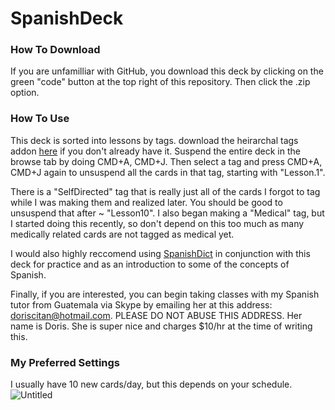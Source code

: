 # SpanishDeck


### How To Download
If you are unfamilliar with GitHub, you download this deck by clicking on the green "code" button at the top right of this repository.  Then click the .zip option.

### How To Use
This deck is sorted into lessons by tags.  download the heirarchal tags addon [here](https://ankiweb.net/shared/info/594329229) if you don't already have it. Suspend the entire deck in the browse tab by doing CMD+A, CMD+J.  Then select a tag and press CMD+A, CMD+J again to unsuspend all the cards in that tag, starting with "Lesson.1".  

There is a "SelfDirected" tag that is really just all of the cards I forgot to tag while I was making them and realized later.  You should be good to unsuspend that after ~ "Lesson10".  I also began making a "Medical" tag, but I started doing this recently, so don't depend on this too much as many medically related cards are not tagged as medical yet.

I would also highly reccomend using [SpanishDict](https://www.spanishdict.com/) in conjunction with this deck for practice and as an introduction to some of the concepts of Spanish.

Finally, if you are interested, you can begin taking classes with my Spanish tutor from Guatemala via Skype by emailing her at this address: 
doriscitan@hotmail.com.  PLEASE DO NOT ABUSE THIS ADDRESS.  Her name is Doris.  She is super nice and charges $10/hr at the time of writing this.

### My Preferred Settings
I usually have 10 new cards/day, but this depends on your schedule.
![Untitled](https://user-images.githubusercontent.com/63984796/117141785-f0a7a280-ad7c-11eb-8f8b-c7716773d6ac.png)
